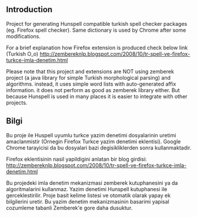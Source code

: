 ## Introduction ##

Project for generating Hunspell compatible turkish spell checker packages (eg. Firefox spell checker). Same dictionary is used by Chrome after some modifications.

For a brief explanation how Firefox extension is produced check below link (Turkish O\_o)
http://zembereknlp.blogspot.com/2008/10/tr-spell-ve-firefox-turkce-imla-denetim.html

Please note that this project and extensions are NOT using zemberek project (a java library for simple Turkish morphological parsing) and algorithms. instead, it uses simple word lists with auto-generated affix information. it does not perform as good as zemberek library either. But because Hunspell is used in many places it is easier to integrate with other projects.

## Bilgi ##

Bu proje ile Huspell uyumlu turkce yazim denetimi dosyalarinin uretimi amaclanmistir (Ornegin Firefox Turkce yazim denetimi eklentisi). Google Chrome tarayicisi da bu dosyalari bazi degisikliklerden sonra kullanmaktadir.

Firefox eklentisinin nasil yapildigini anlatan bir blog girdisi:
http://zembereknlp.blogspot.com/2008/10/tr-spell-ve-firefox-turkce-imla-denetim.html

Bu projedeki imla denetim mekanizmasi zemberek kutuphanesini ya da algoritmalarini kullanmaz. Yazim denetimi Hunspell kutuphanesi ile gerceklestirilir. Proje basit kelime listesi ve otomatik olarak yapay ek bilgilerini uretir. Bu yazim denetim mekanizmasinin basarimi yapisal cozumleme tabanli Zemberek'e gore daha dusuktur.